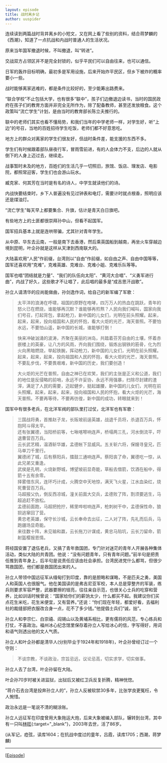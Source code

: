 ```yaml
---
layout: episode
title: 战时离乡记
author: uuspider
---
```

连续读到两篇战时背井离乡的小短文，又在网上看了些别的资料，结合蒋梦麟的《西潮》，知道了一点抗战和内战时普通人的生活状况。

原来当年国军撤退时候，不叫撤退，叫“转进”。

交战双方占领区并不是完全封锁的，似乎平民们可以自由往来，也可以通信。

日军的轰炸目标明确，最初多是军用设施，后来开始炸平民区，但乡下被炸的概率要小一些。

战时能够离家逃难的，都是条件比较好的，至少能筹出路费来。

“联合学校”不止包括大学，也有很多“联中”，孩子们边撤退边读书，当时的国民政府在孩子们的教育方面并非完全无所作为，除了配备教师，甚至还发放粮食。这个政策叫“流亡学生”计划，是由当时的教育部长陈立夫推行的。

联中的老师们其实也看不懂局势，和我们当年的中学老师一样，对学生好，听“上边”的号召，当地的百姓招待学生吃饭，老师们都不好意思吃。

地方上的群众对离家的学生们很友好，但战时条件差，能支援的东西不多。

学生们有时候跟着部队昼夜行军，冒雨雪前进，有的人会体力不支，后边的人就从倒下的人身上迈过去，继续走。

战事暂时未及的地方，百姓们的生活几乎一切照旧，旅馆、饭店、理发店、电影院，都照常迎客，学生们也会游山玩水。

臧克家、何其芳在当时是有名的诗人，中学生就读他们的诗。

内战快要结束时，乡下人普遍没有见过钟表和电灯，需要计时就点根香，照明应该还是煤油灯。

“流亡学生”每天早上都要集合、升旗，估计是青天白日旗吧。

有些地方上的土匪都很崇拜孙中山，但看不起国军。

国军招兵基本上就是连哄带骗，尤其针对青年学生。

从中原、华东去云南，一般是南下去香港，然后乘英国船到越南，再坐火车穿越边境到昆明，叶企孙就是这样从天津到西南联大的。

大陆喜欢用“人民”作前缀，台湾则以“自由”作前缀，如自由之声、自由中国等等，国军还喜欢用“克难”，克难英雄、克难台、克难小姐、克难乐队等等。

国军也唱“团结就是力量”、“我们的队伍向太阳”、“黄河大合唱”、“义勇军进行曲”，内战了好久，这些歌才不让唱了，此后唱的最多是“成吉思汗战歌”。

孙立人请清华的应尚能做曲，孙剑逸作词，给自己的新军编了军歌：

>太平洋的浪涛在呼啸，祖国的原野在咆哮，四万万人的热血在跳跃，青年的怒火已在燃烧，谁能够再沉默？谁能够再煎熬？人民向我们喊叫，国家向我们号召，打起背包，拿起枪刀，新中国的儿女们，光明在前头照耀。起来，起来，起来，投向祖国和人民的怀抱，看大火炬的光芒，海天普照。不要怕水远，不要怕山遥，新中国的长城，谁能够打倒！
>
>快来冲破汹涌的波涛，齐聚在美丽的洲岛，共踏着芬芳自由的土壤，怀着赤嵌楼上的英豪，让八方的风雨，齐向我们围绕，锻炼出钢铁的筋骨，化为烈火向黑暗燃烧，举起铁腕，挥动枪刀，新中国的儿女们，光明在前头照耀。起来，起来，起来，投向祖国和人民的怀抱，看大火炬的光芒，海天普照。不要乱步伐，不要畏艰难，新中国的历史，我们要创造！
>
>大火炬的光芒在普照，自由之神已在欢笑，我们的主张是正义和公道，我们的地位是反侵略的前哨，永远不许妥协，永远不用强暴，扫除尽封建的渣滓，满足了人民的需要，迈起健步，挺起雄腰，新中国的儿女们，光明在前头照耀。起来，起来，起来，投向祖国和人民的怀抱，看大火炬的光芒，海天普照。不要再等待，不要再彷徨，新中国的成功，转眼就来到！

国军中有很多老兵，在北洋军阀的部队里打过仗，北洋军也有军歌：

>三国战将勇，首推赵子龙，长阪坡前逞英雄，战退千员将，杀退百万兵，怀抱阿斗得太平。  
>还有张翼德，当阳桥前等，七啾喀嚓响连声，桥塌两三孔，河水倒流平，吓退曹营百万兵。  
>云长武艺精，温酒斩华雄，孟德帐下显威风。五关斩六将，保嫂寻皇兄，匹马单刀千里行。  
>翼德闭了城，后有蔡阳兵，擂鼓三通响连声。蔡阳丧了命，翼德吃一惊，从此兄弟又重逢。  
>武侯是孔明，火烧新野城，博望坡前显奇能，草船去借箭，饮酒在船中，得箭十五有余零。  
>择雾借东风，连环巧计成，火腾空中天地惊，满天飞火星，江水血染红，烧死曹营百万兵。  
>马超报父仇，倒反西凉城，潼关前面大交兵，孟德败了阵，割须要逃生，马超追赶不放松。  
>孟德前面跑，马超把抢拧，稀里哗啦响连声，枪刺树干中，孟德保性命，狼狈逃窜回了营。  
>黄忠老英雄，保守长沙城，云长奉命去出征，二人对了阵，先礼而后兵，马跑疆场显奇能。  
>来往数十阵，未见输和嬴，云长拖刀计谋成，黄忠马陷坑，云长刀留命，箭射盔樱报恩情。

蒋经国安置了退伍老兵，又搞了青年救国团，专门针对迷茫的青年人开展各种集体活动，类似大陆的共青团。他说：“没有问题青年，只有青年问题。”前半句是把责任推到青年身上，后半句是说责任应该由社会承担。台湾民进党什么都骂，但很少骂救国团，他们都是救国团出来的人。

孙立人带领中国远征军从缅甸打到印度，靠的是胆略和谋略，不是匹夫之勇，美国人和英国人也很服气。他在美国读的是弗吉尼亚军校，本人总是穿整齐的军装，练兵则要求军容严整，武器要擦的锃亮，往往亲自示范，也很关心士兵的吃穿和营养，比如训话时候曾说：“国家给你们的薪饷太少，什么都买不起。我建议你们买点花生米吃，花生米便宜，又有营养。”还说：“你们现在年轻，都爱好看，去福利社的裁缝部把衣服改合身一点，花不了多少钱。”他提倡士兵们“诚，拙”。

孙立人和李宗仁、白崇禧、阎锡山以及黄埔系相比，更有儒将的风范，专心练兵和打仗，不喜政治。福州冰心纪念馆里保存着孙立人写给冰心的信，字写得好，用词和语气则透出他的文人气质。

孙立人和叶企孙都是清华人(分别毕业于1924年和1918年)，叶企孙曾经订过一个守则：

>不谈宗教，不谈政治，宗旨忌远，议论忌高，切实求学，切实做事。

孙立人去了台湾，叶企孙留在大陆。

叶企孙70岁时被关进监狱，出狱后又被红卫兵反复折腾，精神恍惚。

“蒋介石去台湾是投奔孙立人的”，孙立人反被软禁30多年，比张学良更冤枉，令人惋惜。

政治永远是一笔说不清的糊涂账。

孙立人远征军在印度曾用大象拖运大炮，后来大象被编入部队，辗转到台湾，其中有一只叫[林旺][ref01]{:target="_blank"}，2003年去世，活了86岁。

(从军记，瘂弦，读库1604；在抗战中度过的童年，吕霞，读库1705；西潮，蒋梦麟)

***

[[Episode][episode]]

[episode]:http://about.uuspider.com/2019/06/02/episodeindex.html
[ref01]:https://baike.baidu.com/item/%E6%9E%97%E6%97%BA/5819980

